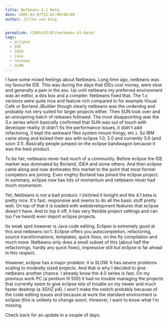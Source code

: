 ```yaml
---
title: Netbeans 4.1 Beta
date: 2005-03-07T22:02:00+00:00
author: Jilles van Gurp


permalink: /2005/03/07/netbeans-41-beta/
tags:
  - eclipse
  - IDE
  - IDEA
  - java
  - reviews
  - SLOW
---
```

 I have some mixed feelings about Netbeans. Long time ago, netbeans was my favourite IDE. This was during the days that IDEs cost money, were slow and generally a pain in the ass. Up until netbeans my preferred environment was an editor, a dos box and a compiler. Netbeans fixed that. The 1.x versions were quite nice and feature rich compared to for example Visual Cafe or Borland JBuilder though clearly netbeans was the underdog and probably not very suited for larger projects either. Then SUN took over and an uninspiring batch of releases followed. The most disappointing was the 3.x series which basically confirmed that SUN was out of touch with developer reality (it didn't fix the performance issues, it didn't add refactoring, it kept the awkward files system mount thingy, etc.). So IBM came along and kicked their ass with eclipse 1.0, 2.0 and currently 3.0 (and soon 3.1). Basically people jumped on the eclipse bandwagon because it was the best product.

To be fair, netbeans never had much of a community. Before eclipse the IDE market was dominated by Borland, IDEA and some others. And then eclipse came along and now dominates this market to the point that most former competors are joining. Even mighty Borland has joined the eclipse project. In summary, eclipse now has lots of momentum and netbeans never had much momentum. 

Yet, Netbeans is not a bad product. I (re)tried it tonight and the 4.1 beta is pretty nice. It's fast, responsive and seems to do all the basic stuff pretty well. On top of that it is loaded with webdevelopment features that eclipse doesn't have. And to top it off, it has very flexible project settings and can (so I've heard) even import eclipse projects.

Its weak spot however is Java code editing. Eclipse is extremely good at this and netbeans isn't. Eclipse offers you autocompletion, refactoring, source transformations, templates, quick fixes, on the fly compilation and much more. Netbeans only does a small subset of this (about half the refactorings, hardly any quick fixes), impressive still but eclipse is far ahead in this respect.

However, eclipse has a major problem: it is SLOW. It has severe problems scaling to modestly sized projects. And that is why I decided to give netbeans another chance. I already know the 4.0 series is fast. On my previous work PC (a pentium III 550) it had no trouble managing the projects that currently seem to give eclipse lots of trouble on my newer and much faster desktop (a 3GHZ p4). I won't make the switch probably because of the code editing issues and because at work the standard environment is eclipse (this is unlikely to change soon). However, I want to know what I'm missing. 

Check back for an update in a couple of days. 